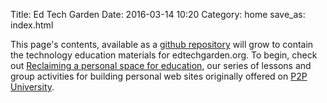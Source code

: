 Title: Ed Tech Garden
Date: 2016-03-14 10:20
Category: home
save_as: index.html

This page's contents, available as a [github repository](https://github.com/edtechgarden/edtechgarden.github.io) will grow to contain the technology education materials for edtechgarden.org. To begin, check out [Reclaiming a personal space for education](./buildweb/), our series of lessons and group activities for building personal web sites originally offered on [P2P University](https://courses.p2pu.org/en/courses/3334/reclaim-a-personal-space-for-education-online/).
